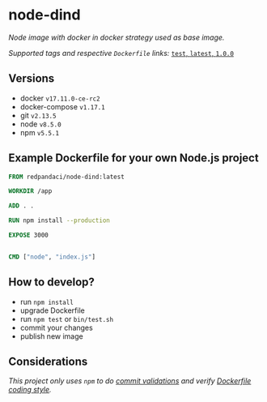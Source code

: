 # node-dind

_Node image with docker in docker strategy used as base image._

_Supported tags and respective `Dockerfile` links:_
[`test`, `latest`, `1.0.0`](Dockerfile)

## Versions

- docker `v17.11.0-ce-rc2`
- docker-compose `v1.17.1`
- git `v2.13.5`
- node `v8.5.0`
- npm `v5.5.1`

## Example Dockerfile for your own Node.js project

```Dockerfile
FROM redpandaci/node-dind:latest

WORKDIR /app

ADD . .

RUN npm install --production

EXPOSE 3000


CMD ["node", "index.js"]
```

## How to develop?

- run `npm install`
- upgrade Dockerfile
- run `npm test` or `bin/test.sh`
- commit your changes
- publish new image

## Considerations

_This project only uses `npm` to do [commit validations](https://github.com/willsoto/validate-commit) and verify [Dockerfile coding style](https://github.com/redcoolbeans/dockerlint)._